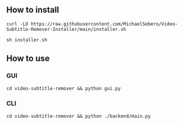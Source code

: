 ## How to install

```
curl -LO https://raw.githubusercontent.com/MichaelSebero/Video-Subtitle-Remover-Installer/main/installer.sh

sh installer.sh
```

## How to use

### GUI
```
cd video-subtitle-remover && python gui.py
```
### CLI
```
cd video-subtitle-remover && python ./backend/main.py
```
